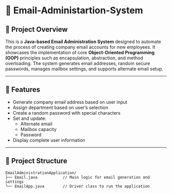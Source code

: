 
# 📧 Email-Administartion-System

## 📝 Project Overview

This is a **Java-based Email Administration System** designed to automate the process of creating company email accounts for new employees. It showcases the implementation of core **Object-Oriented Programming (OOP)** principles such as encapsulation, abstraction, and method overloading. The system generates email addresses, random secure passwords, manages mailbox settings, and supports alternate email setup.

---

## 🚀 Features

- Generate company email address based on user input
- Assign department based on user’s selection
- Create a random password with special characters
- Set and update:
  - Alternate email
  - Mailbox capacity
  - Password
- Display complete user information

---

## 🧩 Project Structure

```text
EmailAdministrationApplication/
├── Email.java           // Main logic for email generation and settings
└── EmailApp.java        // Driver class to run the application
